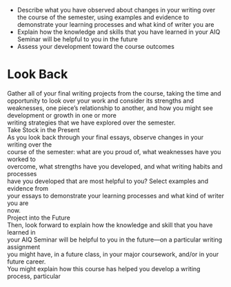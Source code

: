 - Describe what you have observed about changes in your writing over the course of the semester, using examples and evidence to demonstrate your learning processes and what kind of writer you are  
- Explain how the knowledge and skills that you have learned in your AIQ Seminar will be helpful to you in the future  
- Assess your development toward the course outcomes


# Look Back

Gather all of your final writing projects from the course, taking the time and opportunity to look over your work and consider its strengths and weaknesses, one piece’s relationship to another, and how you might see development or growth in one or more  
writing strategies that we have explored over the semester.  
Take Stock in the Present  
As you look back through your final essays, observe changes in your writing over the  
course of the semester: what are you proud of, what weaknesses have you worked to  
overcome, what strengths have you developed, and what writing habits and processes  
have you developed that are most helpful to you? Select examples and evidence from  
your essays to demonstrate your learning processes and what kind of writer you are  
now.  
Project into the Future  
Then, look forward to explain how the knowledge and skill that you have learned in  
your AIQ Seminar will be helpful to you in the future—on a particular writing assignment  
you might have, in a future class, in your major coursework, and/or in your future career.  
You might explain how this course has helped you develop a writing process, particular